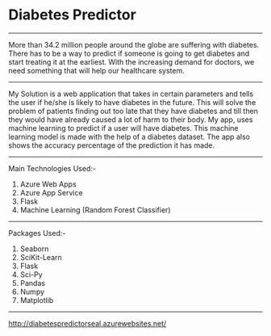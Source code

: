 # Diabetes Predictor

<hr>

More than 34.2 million people around the globe are suffering with diabetes. There has to be a way to predict if someone is going to get diabetes and start treating it at the earliest. With the increasing demand for doctors, we need something that will help our healthcare system.

<hr>

My Solution is a web application that takes in certain parameters and tells the user if he/she is likely to have diabetes in the future. This will solve the problem of patients finding out too late that they have diabetes and till then they would have already caused a lot of harm to their body. My app, uses machine learning to predict if a user will have diabetes. This machine learning model is made with the help of a diabetes dataset. The app also shows the accuracy percentage of the prediction it has made.

<hr>

Main Technologies Used:-
1. Azure Web Apps
2. Azure App Service
3. Flask
4. Machine Learning (Random Forest Classifier)

<hr>

Packages Used:-
1. Seaborn
2. SciKit-Learn
3. Flask
4. Sci-Py
5. Pandas
6. Numpy
7. Matplotlib

<hr>

http://diabetespredictorseal.azurewebsites.net/
